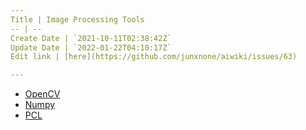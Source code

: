 ```yaml
---
Title | Image Processing Tools
-- | --
Create Date | `2021-10-11T02:38:42Z`
Update Date | `2022-01-22T04:10:17Z`
Edit link | [here](https://github.com/junxnone/aiwiki/issues/63)

---
```

- [OpenCV](/OpenCV)
- [Numpy](/Numpy)
- [PCL](/PCL_Summary)

